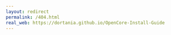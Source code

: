 ```yaml
---
layout: redirect
permalink: /404.html
real_web: https://dortania.github.io/OpenCore-Install-Guide
---
```

